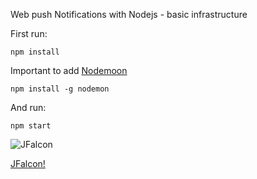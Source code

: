 Web push Notifications with Nodejs - basic infrastructure

First run:

```
npm install
```

Important to add [Nodemoon](https://github.com/remy/nodemon)

```
npm install -g nodemon
```

And run:
```
npm start
```


![JFalcon](https://commondatastorage.googleapis.com/easy/images/StaticLogo/10013848_1.jpg)


[JFalcon!](https://www.jfalcon.net)
